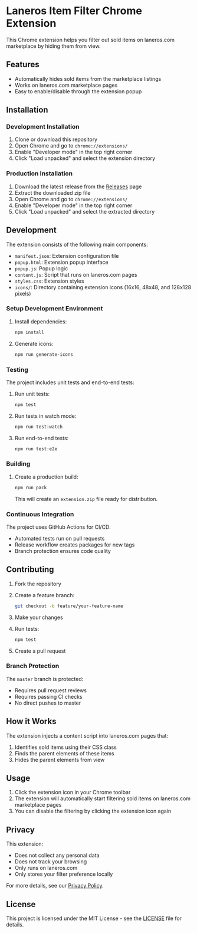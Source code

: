 # Laneros Item Filter Chrome Extension

This Chrome extension helps you filter out sold items on laneros.com marketplace by hiding them from view.

## Features

- Automatically hides sold items from the marketplace listings
- Works on laneros.com marketplace pages
- Easy to enable/disable through the extension popup

## Installation

### Development Installation

1. Clone or download this repository
2. Open Chrome and go to `chrome://extensions/`
3. Enable "Developer mode" in the top right corner
4. Click "Load unpacked" and select the extension directory

### Production Installation

1. Download the latest release from the [Releases](https://github.com/yourusername/laneros-item-filter/releases) page
2. Extract the downloaded zip file
3. Open Chrome and go to `chrome://extensions/`
4. Enable "Developer mode" in the top right corner
5. Click "Load unpacked" and select the extracted directory

## Development

The extension consists of the following main components:

- `manifest.json`: Extension configuration file
- `popup.html`: Extension popup interface
- `popup.js`: Popup logic
- `content.js`: Script that runs on laneros.com pages
- `styles.css`: Extension styles
- `icons/`: Directory containing extension icons (16x16, 48x48, and 128x128 pixels)

### Setup Development Environment

1. Install dependencies:

   ```bash
   npm install
   ```

2. Generate icons:

   ```bash
   npm run generate-icons
   ```

### Testing

The project includes unit tests and end-to-end tests:

1. Run unit tests:

   ```bash
   npm test
   ```

2. Run tests in watch mode:

   ```bash
   npm run test:watch
   ```

3. Run end-to-end tests:

   ```bash
   npm run test:e2e
   ```

### Building

1. Create a production build:

   ```bash
   npm run pack
   ```

   This will create an `extension.zip` file ready for distribution.

### Continuous Integration

The project uses GitHub Actions for CI/CD:

- Automated tests run on pull requests
- Release workflow creates packages for new tags
- Branch protection ensures code quality

## Contributing

1. Fork the repository
2. Create a feature branch:

   ```bash
   git checkout -b feature/your-feature-name
   ```

3. Make your changes
4. Run tests:

   ```bash
   npm test
   ```

5. Create a pull request

### Branch Protection

The `master` branch is protected:

- Requires pull request reviews
- Requires passing CI checks
- No direct pushes to master

## How it Works

The extension injects a content script into laneros.com pages that:

1. Identifies sold items using their CSS class
2. Finds the parent elements of these items
3. Hides the parent elements from view

## Usage

1. Click the extension icon in your Chrome toolbar
2. The extension will automatically start filtering sold items on laneros.com marketplace pages
3. You can disable the filtering by clicking the extension icon again

## Privacy

This extension:

- Does not collect any personal data
- Does not track your browsing
- Only runs on laneros.com
- Only stores your filter preference locally

For more details, see our [Privacy Policy](PRIVACY.md).

## License

This project is licensed under the MIT License - see the [LICENSE](LICENSE) file for details.
